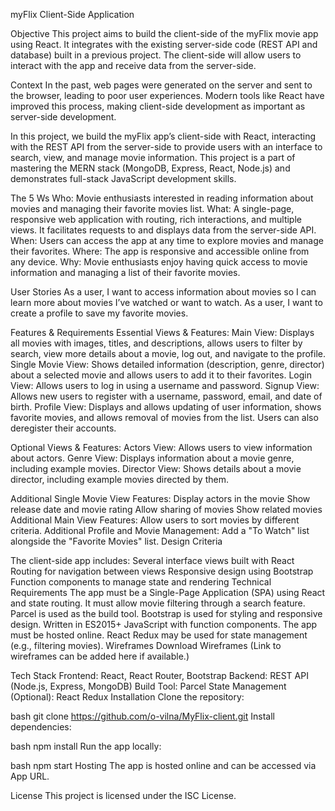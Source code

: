 myFlix Client-Side Application

Objective
This project aims to build the client-side of the myFlix movie app using React. It integrates with the existing server-side code (REST API and database) built in a previous project. The client-side will allow users to interact with the app and receive data from the server-side.

Context
In the past, web pages were generated on the server and sent to the browser, leading to poor user experiences. Modern tools like React have improved this process, making client-side development as important as server-side development.

In this project, we build the myFlix app’s client-side with React, interacting with the REST API from the server-side to provide users with an interface to search, view, and manage movie information. This project is a part of mastering the MERN stack (MongoDB, Express, React, Node.js) and demonstrates full-stack JavaScript development skills.

The 5 Ws
Who: Movie enthusiasts interested in reading information about movies and managing their favorite movies list.
What: A single-page, responsive web application with routing, rich interactions, and multiple views. It facilitates requests to and displays data from the server-side API.
When: Users can access the app at any time to explore movies and manage their favorites.
Where: The app is responsive and accessible online from any device.
Why: Movie enthusiasts enjoy having quick access to movie information and managing a list of their favorite movies.

User Stories
As a user, I want to access information about movies so I can learn more about movies I’ve watched or want to watch.
As a user, I want to create a profile to save my favorite movies.

Features & Requirements
Essential Views & Features:
Main View: Displays all movies with images, titles, and descriptions, allows users to filter by search, view more details about a movie, log out, and navigate to the profile.
Single Movie View: Shows detailed information (description, genre, director) about a selected movie and allows users to add it to their favorites.
Login View: Allows users to log in using a username and password.
Signup View: Allows new users to register with a username, password, email, and date of birth.
Profile View: Displays and allows updating of user information, shows favorite movies, and allows removal of movies from the list. Users can also deregister their accounts.

Optional Views & Features:
Actors View: Allows users to view information about actors.
Genre View: Displays information about a movie genre, including example movies.
Director View: Shows details about a movie director, including example movies directed by them.

Additional Single Movie View Features:
Display actors in the movie
Show release date and movie rating
Allow sharing of movies
Show related movies
Additional Main View Features:
Allow users to sort movies by different criteria.
Additional Profile and Movie Management:
Add a "To Watch" list alongside the "Favorite Movies" list.
Design Criteria

The client-side app includes:
Several interface views built with React
Routing for navigation between views
Responsive design using Bootstrap
Function components to manage state and rendering
Technical Requirements
The app must be a Single-Page Application (SPA) using React and state routing.
It must allow movie filtering through a search feature.
Parcel is used as the build tool.
Bootstrap is used for styling and responsive design.
Written in ES2015+ JavaScript with function components.
The app must be hosted online.
React Redux may be used for state management (e.g., filtering movies).
Wireframes
Download Wireframes (Link to wireframes can be added here if available.)

Tech Stack
Frontend: React, React Router, Bootstrap
Backend: REST API (Node.js, Express, MongoDB)
Build Tool: Parcel
State Management (Optional): React Redux
Installation
Clone the repository:

bash
git clone https://github.com/o-vilna/MyFlix-client.git
Install dependencies:

bash
npm install
Run the app locally:

bash
npm start
Hosting
The app is hosted online and can be accessed via App URL.

License
This project is licensed under the ISC License.
